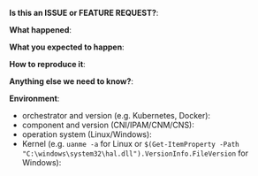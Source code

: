 <!--
If this is a ISSUE, please:
  - Fill in as much of the template below as you can.  If you leave out
    information, we can't help you as well.

If this is a FEATURE REQUEST, please:
  - Describe *in detail* the feature/behavior/change you'd like to see.

In both cases, be ready for followup questions, and please respond in a timely
manner.  If we can't reproduce a bug or think a feature already exists, we
might close your issue.  If we're wrong, PLEASE feel free to reopen it and
explain why.
-->

**Is this an ISSUE or FEATURE REQUEST?**:

**What happened**:

**What you expected to happen**:

**How to reproduce it**:

**Anything else we need to know?**:

**Environment**:
- orchestrator and version (e.g. Kubernetes, Docker):
- component and version (CNI/IPAM/CNM/CNS):
- operation system (Linux/Windows):
- Kernel (e.g. `uanme -a` for Linux or `$(Get-ItemProperty -Path "C:\windows\system32\hal.dll").VersionInfo.FileVersion` for Windows):